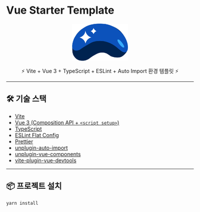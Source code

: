 # Vue Starter Template

<p align="center">
  <img alt="Vue Logo" width="150" src="./public/choosla.svg" />
</p>

<p align="center">
  ⚡️ Vite + Vue 3 + TypeScript + ESLint + Auto Import 환경 템플릿 ⚡️
</p>

---

## 🛠️ 기술 스택

- [Vite](https://vitejs.dev/)
- [Vue 3 (Composition API + `<script setup>`)](https://vuejs.org/)
- [TypeScript](https://www.typescriptlang.org/)
- [ESLint Flat Config](https://eslint.org/)
- [Prettier](https://prettier.io/)
- [unplugin-auto-import](https://github.com/antfu/unplugin-auto-import)
- [unplugin-vue-components](https://github.com/antfu/unplugin-vue-components)
- [vite-plugin-vue-devtools](https://github.com/webfansplz/vite-plugin-vue-devtools)

---

## 📦 프로젝트 설치

```bash
yarn install
